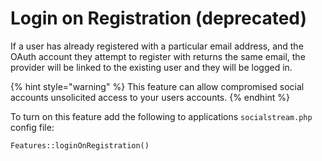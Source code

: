 # Login on Registration (deprecated)

If a user has already registered with a particular email address, and the OAuth account they attempt to register with returns the same email, the provider will be linked to the existing user and they will be logged in.

{% hint style="warning" %}
This feature can allow compromised social accounts unsolicited access to your users accounts.
{% endhint %}

To turn on this feature add the following to applications `socialstream.php` config file:

```php
Features::loginOnRegistration()
```
